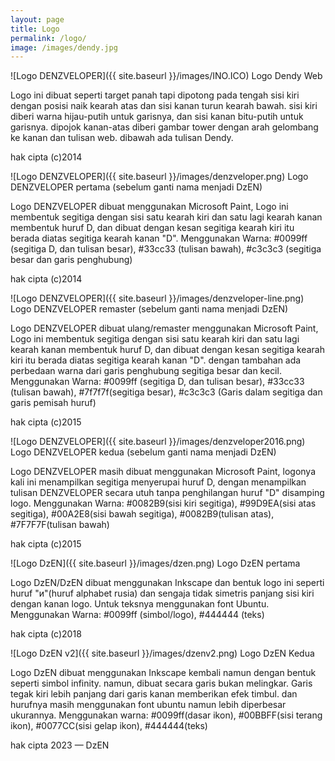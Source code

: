 ```yaml
---
layout: page
title: Logo
permalink: /logo/
image: /images/dendy.jpg
---
```

![Logo DENZVELOPER]({{ site.baseurl }}/images/INO.ICO)
Logo Dendy Web


Logo ini dibuat seperti target panah tapi dipotong pada tengah sisi kiri dengan posisi naik kearah atas dan sisi kanan turun kearah bawah. sisi kiri diberi warna hijau-putih untuk garisnya, dan sisi kanan bitu-putih untuk garisnya. dipojok kanan-atas diberi gambar tower dengan arah gelombang ke kanan dan tulisan web. dibawah ada tulisan Dendy.

hak cipta (c)2014



![Logo DENZVELOPER]({{ site.baseurl }}/images/denzveloper.png)
Logo DENZVELOPER pertama (sebelum ganti nama menjadi DzEN)


Logo DENZVELOPER dibuat menggunakan Microsoft Paint, Logo ini membentuk segitiga dengan sisi satu kearah kiri dan satu lagi kearah kanan membentuk huruf D, dan dibuat dengan kesan segitiga kearah kiri itu berada diatas segitiga kearah kanan "D".
Menggunakan Warna: #0099ff (segitiga D, dan tulisan besar), #33cc33 (tulisan bawah), #c3c3c3 (segitiga besar dan garis penghubung)

hak cipta (c)2014


![Logo DENZVELOPER]({{ site.baseurl }}/images/denzveloper-line.png)
Logo DENZVELOPER remaster (sebelum ganti nama menjadi DzEN)


Logo DENZVELOPER dibuat ulang/remaster menggunakan Microsoft Paint, Logo ini membentuk segitiga dengan sisi satu kearah kiri dan satu lagi kearah kanan membentuk huruf D, dan dibuat dengan kesan segitiga kearah kiri itu berada diatas segitiga kearah kanan "D". dengan tambahan ada perbedaan warna dari garis penghubung segitiga besar dan kecil.
Menggunakan Warna: #0099ff (segitiga D, dan tulisan besar), #33cc33 (tulisan bawah), #7f7f7f(segitiga besar), #c3c3c3 (Garis dalam segitiga dan garis pemisah huruf)

hak cipta (c)2015


![Logo DENZVELOPER]({{ site.baseurl }}/images/denzveloper2016.png)
Logo DENZVELOPER kedua (sebelum ganti nama menjadi DzEN)


Logo DENZVELOPER masih dibuat menggunakan Microsoft Paint, logonya kali ini menampilkan segitiga menyerupai huruf D, dengan menampilkan tulisan DENZVELOPER secara utuh tanpa penghilangan huruf "D" disamping logo.
Menggunakan Warna: #0082B9(sisi kiri segitiga), #99D9EA(sisi atas segitiga), #00A2E8(sisi bawah segitiga), #0082B9(tulisan atas), #7F7F7F(tulisan bawah)

hak cipta (c)2015


![Logo DzEN]({{ site.baseurl }}/images/dzen.png)
Logo DzEN pertama


Logo DzEN/DzEN dibuat menggunakan Inkscape dan bentuk logo ini seperti huruf "и"(huruf alphabet rusia) dan sengaja tidak simetris panjang sisi kiri dengan kanan logo. Untuk teksnya menggunakan font Ubuntu.
Menggunakan Warna: #0099ff (simbol/logo), #444444 (teks)

hak cipta (c)2018



![Logo DzEN v2]({{ site.baseurl }}/images/dzenv2.png)
Logo DzEN Kedua

Logo DzEN dibuat menggunakan Inkscape kembali namun dengan bentuk seperti simbol infinity. namun, dibuat secara garis bukan melingkar. Garis tegak kiri lebih panjang dari garis kanan memberikan efek timbul. dan hurufnya masih menggunakan font ubuntu namun lebih diperbesar ukurannya.
Menggunakan warna: #0099ff(dasar ikon), #00BBFF(sisi terang ikon), #0077CC(sisi gelap ikon), #444444(teks)

hak cipta 2023 — DzEN
